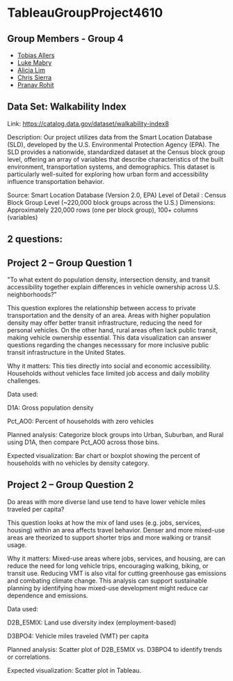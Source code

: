 # TableauGroupProject4610

## Group Members - Group 4
- [Tobias Allers](https://github.com/tka29934/MIST-4610-project-2)
- [Luke Mabry](https://github.com/Luke111033/TableauGroupProject4610/blob/main/README.md)
- [Alicia Lim](https://github.com/alicianlim/Project-2-4610)
- [Chris Sierra](https://github.com/Chrissi3rraa/4610-Project-2)
- [Pranav Rohit]()

## Data Set: Walkability Index
Link: https://catalog.data.gov/dataset/walkability-index8

Description: 
Our project utilizes data from the Smart Location Database (SLD), developed by the U.S. Environmental Protection Agency (EPA). The SLD provides a nationwide, standardized dataset at the Census block group level, offering an array of variables that describe characteristics of the built environment, transportation systems, and demographics. This dataset is particularly well-suited for exploring how urban form and accessibility influence transportation behavior.

Source: Smart Location Database (Version 2.0, EPA)
Level of Detail : Census Block Group Level (~220,000 block groups across the U.S.)
Dimensions: Approximately 220,000 rows (one per block group), 100+ columns (variables)

## 2 questions:
## Project 2 – Group Question 1
"To what extent do population density, intersection density, and transit accessibility together explain differences in vehicle ownership across U.S. neighborhoods?"

This question explores the relationship between access to private transportation and the density of an area. Areas with higher population density may offer better transit infrastructure, reducing the need for personal vehicles. On the other hand, rural areas often lack public transit, making vehicle ownership essential. This data visualization can answer questions regarding the changes necesssary for more inclusive public transit infrastructure in the United States.

Why it matters: This ties directly into social and economic accessibility. Households without vehicles face limited job access and daily mobility challenges.

Data used:

D1A: Gross population density

Pct_AO0: Percent of households with zero vehicles

Planned analysis: Categorize block groups into Urban, Suburban, and Rural using D1A, then compare Pct_AO0 across those bins.

Expected visualization: Bar chart or boxplot showing the percent of households with no vehicles by density category.

## Project 2 – Group Question 2
Do areas with more diverse land use tend to have lower vehicle miles traveled per capita?

This question looks at how the mix of land uses (e.g. jobs, services, housing) within an area affects travel behavior. Denser and more mixed-use areas are theorized to support shorter trips and more walking or transit usage.

Why it matters: Mixed-use areas where jobs, services, and housing, are can reduce the need for long vehicle trips, encouraging walking, biking, or transit use. Reducing VMT is also vital for cutting greenhouse gas emissions and combating climate change. This analysis can support sustainable planning by identifying how mixed-use development might reduce car dependence and emissions.

Data used:

D2B_E5MIX: Land use diversity index (employment-based)

D3BPO4: Vehicle miles traveled (VMT) per capita

Planned analysis: Scatter plot of D2B_E5MIX vs. D3BPO4 to identify trends or correlations.

Expected visualization: Scatter plot in Tableau.



